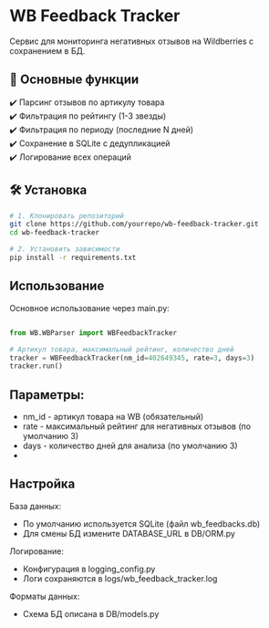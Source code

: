 # WB Feedback Tracker

Сервис для мониторинга негативных отзывов на Wildberries с сохранением в БД.

##  📌 Основные функции

✔️ Парсинг отзывов по артикулу товара  
✔️ Фильтрация по рейтингу (1-3 звезды)  
✔️ Фильтрация по периоду (последние N дней)  
✔️ Сохранение в SQLite с дедупликацией  
✔️ Логирование всех операций  

##  🛠 Установка

```bash
# 1. Клонировать репозиторий
git clone https://github.com/yourrepo/wb-feedback-tracker.git
cd wb-feedback-tracker

# 2. Установить зависимости
pip install -r requirements.txt
```

## Использование
Основное использование через main.py:
````python

from WB.WBParser import WBFeedbackTracker

# Артикул товара, максимальный рейтинг, количество дней
tracker = WBFeedbackTracker(nm_id=402649345, rate=3, days=3)
tracker.run()


````
## Параметры:

 - nm_id - артикул товара на WB (обязательный)
 - rate - максимальный рейтинг для негативных отзывов (по умолчанию 3)
 - days - количество дней для анализа (по умолчанию 3)
 - 
## Настройка
База данных:

 * По умолчанию используется SQLite (файл wb_feedbacks.db)
 * Для смены БД измените DATABASE_URL в DB/ORM.py

Логирование:

* Конфигурация в logging_config.py
* Логи сохраняются в logs/wb_feedback_tracker.log

Форматы данных:
* Схема БД описана в DB/models.py

